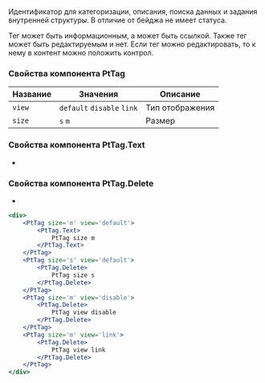 Идентификатор для категоризации, описания, поиска данных и задания внутренней структуры. В отличие от бейджа не имеет статуса.

Тег может быть информационным, а может быть ссылкой. Также тег может быть редактируемым и нет. Если тег можно редактировать, то к нему в контент можно положить контрол.

### Свойства компонента PtTag

| Название | Значения | Описание |
| -------- | -------- | -------- |
| `view` | `default` `disable` `link` | Тип отображения |
| `size` | `s` `m` | Размер |

### Свойства компонента PtTag.Text

 -

### Свойства компонента PtTag.Delete

 -

```jsx
<div>
	<PtTag size='m' view='default'>
		<PtTag.Text>
			PtTag size m
		</PtTag.Text>
	</PtTag>
	<PtTag size='s' view='default'>
		<PtTag.Delete>
			PtTag size s
		</PtTag.Delete>
	</PtTag>
	<PtTag size='m' view='disable'>
		<PtTag.Delete>
			PtTag view disable
		</PtTag.Delete>
	</PtTag>
	<PtTag size='m' view='link'>
		<PtTag.Delete>
			PtTag view link
		</PtTag.Delete>
	</PtTag>
</div>
```
